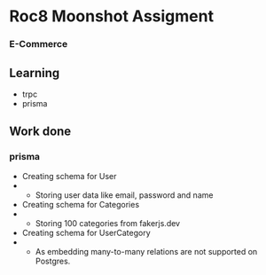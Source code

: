 # Roc8 Moonshot Assigment

### E-Commerce

## Learning

- trpc
- prisma

## Work done
### prisma
- Creating schema for User
- - Storing user data like email, password and name
- Creating schema for Categories
 - - Storing 100 categories from fakerjs.dev
- Creating schema for UserCategory
 - - As embedding many-to-many relations are not supported on Postgres.
